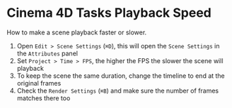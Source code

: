 # Cinema 4D Tasks Playback Speed

How to make a scene playback faster or slower.

1. Open `Edit > Scene Settings` (`⌘D`), this will open the `Scene Settings` in the `Attributes` panel
2. Set `Project > Time > FPS`, the higher the FPS the slower the scene will playback
3. To keep the scene the same duration, change the timeline to end at the original frames
4. Check the `Render Settings` (`⌘B`) and make sure the number of frames matches there too
